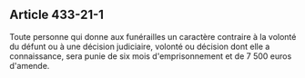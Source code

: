 Article 433-21-1
----
Toute personne qui donne aux funérailles un caractère contraire à la volonté du
défunt ou à une décision judiciaire, volonté ou décision dont elle a
connaissance, sera punie de six mois d'emprisonnement et de 7 500 euros
d'amende.
